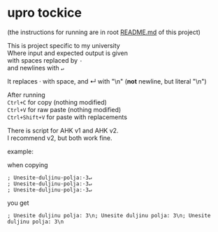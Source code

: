 # upro tockice

(the instructions for running are in root [README.md](../README.md) of this project)  

This is project specific to my university  
Where input and expected output is given  
with spaces replaced by `·`  
and newlines with `↵`  

It replaces · with space, and ↵ with "\n" (**not** newline, but literal "\n")

After running  
`Ctrl+C` for copy (nothing modified)  
`Ctrl+V` for raw paste (nothing modified)  
`Ctrl+Shift+V` for paste with replacements  

There is script for AHK v1 and AHK v2.  
I recommend v2, but both work fine.  

example:

when copying

```
; Unesite·duljinu·polja:·3↵
; Unesite·duljinu·polja:·3↵
; Unesite·duljinu·polja:·3↵
```
you get  
```
; Unesite duljinu polja: 3\n; Unesite duljinu polja: 3\n; Unesite duljinu polja: 3\n
```
